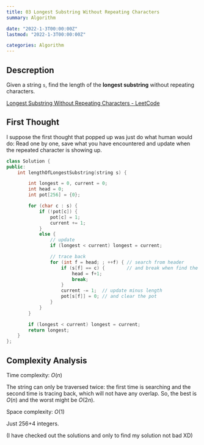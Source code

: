 ```yaml
---
title: 03 Longest Substring Without Repeating Characters
summary: Algorithm

date: "2022-1-3T00:00:00Z"
lastmod: "2022-1-3T00:00:00Z"

categories: Algorithm
---
```


## Descreption

Given a string `s`, find the length of the **longest substring** without repeating characters.

[Longest Substring Without Repeating Characters - LeetCode](https://leetcode.com/problems/longest-substring-without-repeating-characters/)

## First Thought

I suppose the first thought that popped up was just do what human would do: Read one by one, save what you have encountered and update when the repeated character is showing up.

```c++
class Solution {
public:
    int lengthOfLongestSubstring(string s) {

        int longest = 0, current = 0;
        int head = 0;
        int pot[256] = {0};

        for (char c : s) {
            if (!pot[c]) {
                pot[c] = 1;
                current += 1;
            }
            else {
                // update
                if (longest < current) longest = current;

                // trace back
                for (int f = head; ; ++f) { // search from header
                    if (s[f] == c) {        // and break when find the one
                        head = f+1;
                        break;
                    }
                    current -= 1;  // update minus length
                    pot[s[f]] = 0; // and clear the pot
                }
            }
        }

        if (longest < current) longest = current;
        return longest;
    }
};
```

## Complexity Analysis

Time complexity: $O(n)$

The string can only be traversed twice: the first time is searching and the second time is tracing back, which will not have any overlap. So, the best is $O(n)$ and the worst might be $O(2n)$.

Space complexity: $O(1)$

Just 256+4 integers.

(I have checked out the solutions and only to find my solution not bad XD)